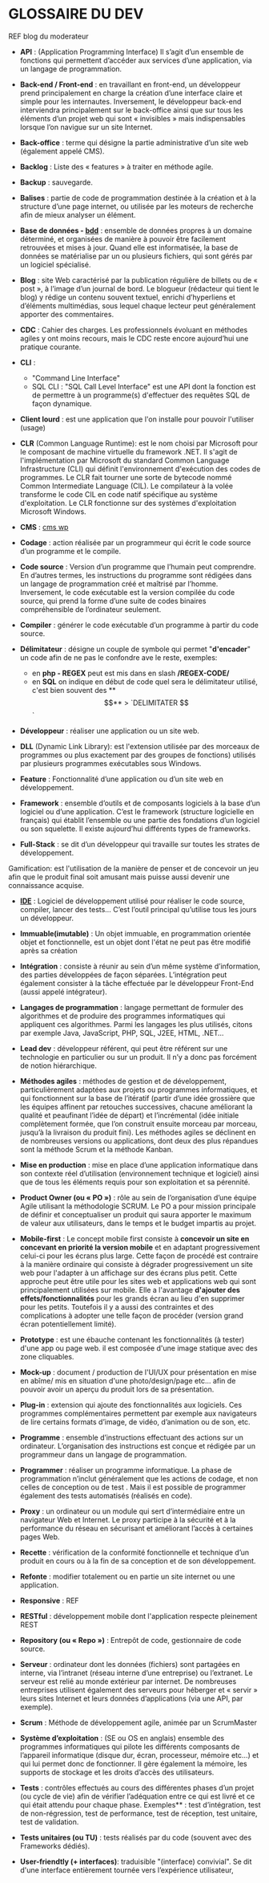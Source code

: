 # GLOSSAIRE DU DEV


REF blog du moderateur

* **API** : (Application Programming Interface) Il s’agit d’un ensemble de fonctions qui permettent d’accéder aux services d’une application, via un langage de programmation.

* **Back-end / Front-end** : en travaillant en front-end, un développeur prend principalement en charge la création d’une interface claire et simple pour les internautes. Inversement, le développeur back-end interviendra principalement sur le back-office ainsi que sur tous les éléments d’un projet web qui sont « invisibles » mais indispensables lorsque l’on navigue sur un site Internet.

* **Back-office** : terme qui désigne la partie administrative d’un site web (également appelé CMS).

* **Backlog** : Liste des « features » à traiter en méthode agile.

* **Backup** : sauvegarde.

* **Balises** : partie de code de programmation destinée à la création et à la structure d’une page internet, ou utilisée par les moteurs de recherche afin de mieux analyser un élément.

* **Base de données - [bdd](../bdd/bddNotions.md)** : ensemble de données propres à un domaine déterminé, et organisées de manière à pouvoir être facilement retrouvées et mises à jour. Quand elle est informatisée, la base de données se matérialise par un ou plusieurs fichiers, qui sont gérés par un logiciel spécialisé.

* **Blog** : site Web caractérisé par la publication régulière de billets ou de « post », à l’image d’un journal de bord. Le blogueur (rédacteur qui tient le blog) y rédige un contenu souvent textuel, enrichi d’hyperliens et d’éléments multimédias, sous lequel chaque lecteur peut généralement apporter des commentaires.

* **CDC** : Cahier des charges. Les professionnels évoluant en méthodes agiles y ont moins recours, mais le CDC reste encore aujourd’hui une pratique courante.

* **CLI** : 
    - "Command Line Interface"
    - SQL CLI : "SQL Call Level Interface" est une API dont la fonction est de permettre à un programme(s) d'effectuer des requêtes SQL de façon dynamique.  

* **Client lourd** :  est une application que l'on installe pour pouvoir l'utiliser (usage)

* **CLR** (Common Language Runtime): est le nom choisi par Microsoft pour le composant de machine virtuelle du framework .NET. Il s'agit de l'implémentation par Microsoft du standard Common Language Infrastructure (CLI) qui définit l'environnement d'exécution des codes de programmes. Le CLR fait tourner une sorte de bytecode nommé Common Intermediate Language (CIL). Le compilateur à la volée transforme le code CIL en code natif spécifique au système d'exploitation. Le CLR fonctionne sur des systèmes d'exploitation Microsoft Windows.

* **CMS** : [cms wp]()

* **Codage** : action réalisée par un programmeur qui écrit le code source d’un programme et le compile.

* **Code source** : Version d’un programme que l’humain peut comprendre. En d’autres termes, les instructions du programme sont rédigées dans un langage de programmation créé et maîtrisé par l’homme. Inversement, le code exécutable est la version compilée du code source, qui prend la forme d’une suite de codes binaires compréhensible de l’ordinateur seulement.

* **Compiler** : générer le code exécutable d’un programme à partir du code source.

* **Délimitateur** :  désigne un couple de symbole qui permet "**d'encader**" un code afin de ne pas le confondre ave le reste, exemples:
    - en **php -  REGEX** peut est mis dans en slash **/REGEX-CODE/** 
    - en **SQL** on indique en début de code quel sera le délimitateur utilisé, c'est bien souvent des **$$** > `DELIMITATER $$`

* **Développeur** : réaliser une application ou un site web.
* **DLL** (Dynamic Link Library): est l'extension utilisée par des morceaux de programmes ou plus exactement par des groupes de fonctions) utilisés par plusieurs programmes exécutables sous Windows.

* **Feature** : Fonctionnalité d’une application ou d’un site web en développement.

* **Framework** : ensemble d’outils et de composants logiciels à la base d’un logiciel ou d’une application. C’est le framework (structure logicielle en français) qui établit l’ensemble ou une partie des fondations d’un logiciel ou son squelette. Il existe aujourd’hui différents types de frameworks.

* **Full-Stack** : se dit d’un développeur qui travaille sur toutes les strates de développement.

Gamification: est l'utilisation de la manière de penser et de concevoir un jeu afin que le produit final soit amusant mais puisse aussi devenir une connaissance acquise.

* **[IDE](../editorIde/ide_phpstorm.md~HEAD)** : Logiciel de développement utilisé pour réaliser le code source, compiler, lancer des tests… C’est l’outil principal qu’utilise tous les jours un développeur.

* **Immuable(imutable)** : Un objet immuable, en programmation orientée objet et fonctionnelle, est un objet dont l'état ne peut pas être modifié après sa création

* **Intégration** : consiste à réunir au sein d’un même système d’information, des parties développées de façon séparées. L’intégration peut également consister à la tâche effectuée par le développeur Front-End (aussi appelé intégrateur).

* **Langages de programmation** : langage permettant de formuler des algorithmes et de produire des programmes informatiques qui appliquent ces algorithmes. Parmi les langages les plus utilisés, citons par exemple Java, JavaScript, PHP, SQL, J2EE, HTML, .NET…

* **Lead dev** : développeur référent, qui peut être référent sur une technologie en particulier ou sur un produit. Il n’y a donc pas forcément de notion hiérarchique.

* **Méthodes agiles** : méthodes de gestion et de développement, particulièrement adaptées aux projets ou programmes informatiques, et qui fonctionnent sur la base de l’itératif (partir d’une idée grossière que les équipes affinent par retouches successives, chacune améliorant la qualité et peaufinant l’idée de départ) et l’incrémental (idée initiale complètement formée, que l’on construit ensuite morceau par morceau, jusqu’à la livraison du produit fini). Les méthodes agiles se déclinent en de nombreuses versions ou applications, dont deux des plus répandues sont la méthode Scrum et la méthode Kanban.

* **Mise en production** : mise en place d’une application informatique dans son contexte réel d’utilisation (environnement technique et logiciel) ainsi que de tous les éléments requis pour son exploitation et sa pérennité.

* **Product Owner (ou « PO »)** : rôle au sein de l’organisation d’une équipe Agile utilisant la méthodologie SCRUM. Le PO a pour mission principale de définir et conceptualiser un produit qui saura apporter le maximum de valeur aux utilisateurs, dans le temps et le budget impartis au projet.

* **Mobile-first** :  Le concept mobile first consiste à **concevoir un site en concevant en priorité la version mobile** et en adaptant progressivement celui-ci pour les écrans plus large. Cette façon de procédé est contraire à la manière ordinaire qui consiste à dégrader progressivement un site web pour l'adapter à un affichage sur des écrans plus petit.
Cette approche peut être utile pour les sites web et applications web qui sont principalement utilisées sur mobile. Elle a l'avantage **d'ajouter des effets/fonctionnalités** pour les grands écran au lieu d'en supprimer pour les petits. Toutefois il y a aussi des contraintes et des complications à adopter une telle façon de procéder (version grand écran potentiellement limité).
* **Prototype** : est une ébauche contenant les fonctionnalités (à tester) d'une app ou page web. il est composée d'une image statique avec des zone cliquables.

* **Mock-up** : document / production de l'UI/UX pour présentation en mise en abîme/ mis en situation d'une photo/design/page etc... afin de pouvoir avoir un aperçu du produit lors de sa présentation.

* **Plug-in** : extension qui ajoute des fonctionnalités aux logiciels. Ces programmes complémentaires permettent par exemple aux navigateurs de lire certains formats d’image, de vidéo, d’animation ou de son, etc.

* **Programme** : ensemble d’instructions effectuant des actions sur un ordinateur. L’organisation des instructions est conçue et rédigée par un programmeur dans un langage de programmation.

* **Programmer** : réaliser un programme informatique. La phase de programmation n’inclut généralement que les actions de codage, et non celles de conception ou de test . Mais il est possible de programmer également des tests automatisés (réalisés en code).

* **Proxy** : un ordinateur ou un module qui sert d’intermédiaire entre un navigateur Web et Internet. Le proxy participe à la sécurité et à la performance du réseau en sécurisant et améliorant l’accès à certaines pages Web.

* **Recette** : vérification de la conformité fonctionnelle et technique d’un produit en cours ou à la fin de sa conception et de son développement.

* **Refonte** : modifier totalement ou en partie un site internet ou une application.

* **Responsive** : REF 

* **RESTful** : développement mobile dont l'application respecte pleinement REST 

* **Repository (ou « Repo »)** : Entrepôt de code, gestionnaire de code source.

* **Serveur** : ordinateur dont les données (fichiers) sont partagées en interne, via l’intranet (réseau interne d’une entreprise) ou l’extranet. Le serveur est relié au monde extérieur par internet. De nombreuses entreprises utilisent également des serveurs pour héberger et « servir » leurs sites Internet et leurs données d’applications (via une API, par exemple).

* **Scrum** : Méthode de développement agile, animée par un ScrumMaster

* **Système d’exploitation** : (SE ou OS en anglais) ensemble des programmes informatiques qui pilote les différents composants de l’appareil informatique (disque dur, écran, processeur, mémoire etc…) et qui lui permet donc de fonctionner. Il gère également la mémoire, les supports de stockage et les droits d’accès des utilisateurs.

* **Tests** : contrôles effectués au cours des différentes phases d’un projet (ou cycle de vie) afin de vérifier l’adéquation entre ce qui est livré et ce qui était attendu pour chaque phase. Exemples** : test d’intégration, test de non-régression, test de performance, test de réception, test unitaire, test de validation.

* **Tests unitaires (ou TU)** : tests réalisés par du code (souvent avec des Frameworks dédiés).

* **User-friendtly (+ interfaces)**:  traduisible "(interface) convivial". Se dit d'une interface entièrement tournée vers l’expérience utilisateur, 